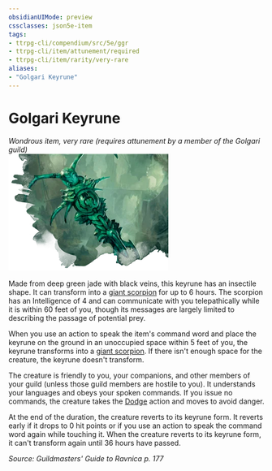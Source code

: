 ```yaml
---
obsidianUIMode: preview
cssclasses: json5e-item
tags:
- ttrpg-cli/compendium/src/5e/ggr
- ttrpg-cli/item/attunement/required
- ttrpg-cli/item/rarity/very-rare
aliases: 
- "Golgari Keyrune"
---
```

# Golgari Keyrune
*Wondrous item, very rare (requires attunement by a member of the Golgari guild)*  
![](Інструменти%20ДМ/CLI/items/img/golgari-keyrune.webp#right)


Made from deep green jade with black veins, this keyrune has an insectile shape. It can transform into a [giant scorpion](Інструменти%20ДМ/CLI/bestiary/beast/giant-scorpion-xmm.md) for up to 6 hours. The scorpion has an Intelligence of 4 and can communicate with you telepathically while it is within 60 feet of you, though its messages are largely limited to describing the passage of potential prey.

When you use an action to speak the item's command word and place the keyrune on the ground in an unoccupied space within 5 feet of you, the keyrune transforms into a [giant scorpion](Інструменти%20ДМ/CLI/bestiary/beast/giant-scorpion-xmm.md). If there isn't enough space for the creature, the keyrune doesn't transform.

The creature is friendly to you, your companions, and other members of your guild (unless those guild members are hostile to you). It understands your languages and obeys your spoken commands. If you issue no commands, the creature takes the [Dodge](Інструменти%20ДМ/CLI/rules/actions.md#Dodge) action and moves to avoid danger.

At the end of the duration, the creature reverts to its keyrune form. It reverts early if it drops to 0 hit points or if you use an action to speak the command word again while touching it. When the creature reverts to its keyrune form, it can't transform again until 36 hours have passed.

*Source: Guildmasters' Guide to Ravnica p. 177*